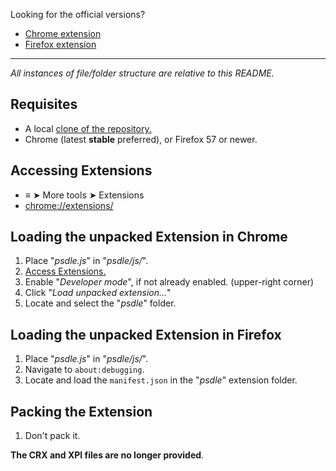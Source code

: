 Looking for the official versions?
 - [Chrome extension](https://chrome.google.com/webstore/detail/psdle/jdjhhapoddhnimgdemnpbfagndcnmhii)
 - [Firefox extension](https://addons.mozilla.org/firefox/addon/psdleforfirefox/)

----

*All instances of file/folder structure are relative to this README.*

Requisites
----
- A local [clone of the repository.](//github.com/RePod/psdle/archive/master.zip)
- Chrome (latest **stable** preferred), or Firefox 57 or newer.

Accessing Extensions
----
- **≡** ➤ More tools ➤ Extensions
- [chrome://extensions/](chrome://extensions/)

Loading the unpacked Extension in Chrome
----
1. Place "*psdle.js*" in "*psdle/js/*".
2. [Access Extensions.](#accessing-extensions)
3. Enable "*Developer mode*", if not already enabled. (upper-right corner)
4. Click "*Load unpacked extension...*"
5. Locate and select the "*psdle*" folder.

Loading the unpacked Extension in Firefox
----
1. Place "*psdle.js*" in "*psdle/js/*".
2. Navigate to `about:debugging`.
3. Locate and load the `manifest.json` in the "*psdle*" extension folder.


Packing the Extension
----

1. Don't pack it.

**The CRX and XPI files are no longer provided**.
